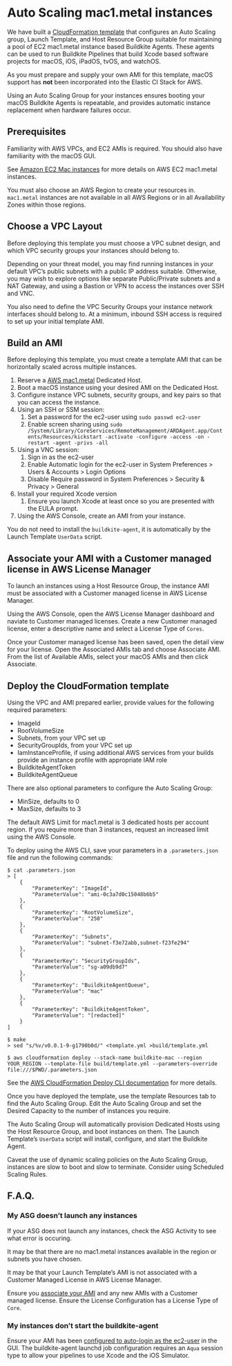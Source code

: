 # Auto Scaling mac1.metal instances

We have built a [CloudFormation template](https://github.com/buildkite/elastic-mac-for-aws)
that configures an Auto Scaling group, Launch Template, and Host Resource Group
suitable for maintaining a pool of EC2 mac1.metal instance based Buildkite
Agents. These agents can be used to run Buildkite Pipelines that build Xcode
based software projects for macOS, iOS, iPadOS, tvOS, and watchOS.

As you must prepare and supply your own AMI for this template, macOS support has
**not** been incorporated into the Elastic CI Stack for AWS.

Using an Auto Scaling Group for your instances ensures booting your macOS
Buildkite Agents is repeatable, and provides automatic instance replacement when
hardware failures occur.

## Prerequisites

Familiarity with AWS VPCs, and EC2 AMIs is required. You should also have
familiarity with the macOS GUI.

See [Amazon EC2 Mac instances](https://docs.aws.amazon.com/AWSEC2/latest/UserGuide/ec2-mac-instances.html#mac-instance-considerations)
for more details on AWS EC2 mac1.metal instances.

You must also choose an AWS Region to create your resources in. `mac1.metal`
instances are not available in all AWS Regions or in all Availability Zones
within those regions.

## Choose a VPC Layout

Before deploying this template you must choose a VPC subnet design, and which
VPC security groups your instances should belong to.

Depending on your threat model, you may find running instances in your default
VPC’s public subnets with a public IP address suitable. Otherwise, you may wish
to explore options like separate Public/Private subnets and a NAT Gateway, and
using a Bastion or VPN to access the instances over SSH and VNC.

You also need to define the VPC Security Groups your instance network interfaces
should belong to. At a minimum, inbound SSH access is required to set up your
initial template AMI.

## Build an AMI

Before deploying this template, you must create a template AMI that can be
horizontally scaled across multiple instances.

1. Reserve a [AWS mac1.metal](https://aws.amazon.com/ec2/instance-types/mac/)
Dedicated Host.
1. Boot a macOS instance using your desired AMI on the Dedicated Host.
1. Configure instance VPC subnets, security groups, and key pairs so that you
can access the instance.
1. Using an SSH or SSM session:
	1. Set a password for the ec2-user using `sudo passwd ec2-user`
	1. Enable screen sharing using `sudo /System/Library/CoreServices/RemoteManagement/ARDAgent.app/Contents/Resources/kickstart -activate -configure -access -on -restart -agent -privs -all`
1. Using a VNC session:
	1. Sign in as the ec2-user
	1. Enable Automatic login for the ec2-user in System Preferences > Users & Accounts > Login Options
	1. Disable Require password in System Preferences > Security & Privacy > General
1. Install your required Xcode version
	1. Ensure you launch Xcode at least once so you are presented with the EULA prompt.
1. Using the AWS Console, create an AMI from your instance.

You do not need to install the `buildkite-agent`, it is automatically by the
Launch Template `UserData` script.

## Associate your AMI with a Customer managed license in AWS License Manager

To launch an instances using a Host Resource Group, the instance AMI must be
associated with a Customer managed license in AWS License Manager.

Using the AWS Console, open the AWS License Manager dashboard and naviate to
Customer managed licenses. Create a new Customer managed license, enter a
descriptive name and select a License Type of `Cores`.

Once your Customer managed license has been saved, open the detail view for your
license. Open the Associated AMIs tab and choose Associate AMI. From the list of
Available AMIs, select your macOS AMIs and then click Associate.

## Deploy the CloudFormation template

Using the VPC and AMI prepared earlier, provide values for the following
required parameters:

* ImageId
* RootVolumeSize
* Subnets, from your VPC set up
* SecurityGroupIds, from your VPC set up
* IamInstanceProfile, if using additional AWS services from your builds provide an instance profile with appropriate IAM role
* BuildkiteAgentToken
* BuildkiteAgentQueue

There are also optional parameters to configure the Auto Scaling Group:

* MinSize, defaults to 0
* MaxSize, defaults to 3

The default AWS Limit for mac1.metal is 3 dedicated hosts per account region. If
you require more than 3 instances, request an increased limit using the AWS
Console.

To deploy using the AWS CLI, save your parameters in a `.parameters.json` file
and run the following commands:

```
$ cat .parameters.json
> [
	{
		"ParameterKey": "ImageId",
		"ParameterValue": "ami-0c3a7d0c15048b6b5"
	},
	{
		"ParameterKey": "RootVolumeSize",
		"ParameterValue": "250"
	},
	{
		"ParameterKey": "Subnets",
		"ParameterValue": "subnet-f3e72abb,subnet-f23fe294"
	},
	{
		"ParameterKey": "SecurityGroupIds",
		"ParameterValue": "sg-a09db9d7"
	},
	{
		"ParameterKey": "BuildkiteAgentQueue",
		"ParameterValue": "mac"
	},
	{
		"ParameterKey": "BuildkiteAgentToken",
		"ParameterValue": "[redacted]"
	}
]

$ make
> sed "s/%v/v0.0.1-9-g1790b0d/" <template.yml >build/template.yml

$ aws cloudformation deploy --stack-name buildkite-mac --region YOUR_REGION --template-file build/template.yml --parameters-override file:///$PWD/.parameters.json
```

See the [AWS CloudFormation Deploy CLI documentation](https://awscli.amazonaws.com/v2/documentation/api/latest/reference/cloudformation/deploy/index.html)
for more details.



Once you have deployed the template, use the template Resources tab to find the
Auto Scaling Group. Edit the Auto Scaling Group and set the Desired Capacity to
the number of instances you require.

The Auto Scaling Group will automatically provision Dedicated Hosts using the
Host Resource Group, and boot instances on them. The Launch Template’s
`UserData` script will install, configure, and start the Buildkite Agent.

Caveat the use of dynamic scaling policies on the Auto Scaling Group, instances
are slow to boot and slow to terminate. Consider using Scheduled Scaling Rules.

## F.A.Q.

### My ASG doesn’t launch any instances

If your ASG does not launch any instances, check the ASG Activity to see what
error is occuring.

It may be that there are no mac1.metal instances available in the region or
subnets you have chosen.

It may be that your Launch Template’s AMI is not associated with a Customer
Managed License in AWS License Manager.

Ensure you [associate your AMI](#associate-your-AMI-with-a-Customer-managed-license-in-AWS-License-Manager)
and any new AMIs with a Customer managed license. Ensure the License
Configuration has a License Type of `Core`.

### My instances don’t start the buildkite-agent

Ensure your AMI has been [configured to auto-login as the ec2-user](#Build-an-AMI)
in the GUI. The buildkite-agent launchd job configuration requires an `Aqua`
session type to allow your pipelines to use Xcode and the iOS Simulator.
